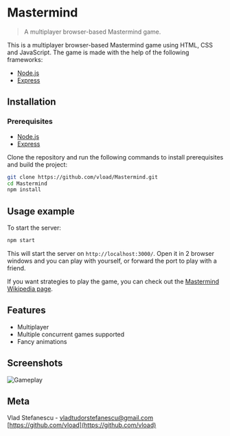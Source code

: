 # Mastermind
> A multiplayer browser-based Mastermind game.

This is a multiplayer browser-based Mastermind game using HTML, CSS and JavaScript. The game is made with the help of the following frameworks:
- [Node.js](https://nodejs.org/)
- [Express](https://expressjs.com/)

## Installation

### Prerequisites
- [Node.js](https://nodejs.org/)
- [Express](https://expressjs.com/)

Clone the repository and run the following commands to install prerequisites and build the project:
```sh
git clone https://github.com/vload/Mastermind.git
cd Mastermind
npm install
```

## Usage example

To start the server:
```sh
npm start
```
This will start the server on `http://localhost:3000/`. Open it in 2 browser windows and you can play with yourself, or forward the port to play with a friend.

If you want strategies to play the game, you can check out the [Mastermind Wikipedia page](https://en.wikipedia.org/wiki/Mastermind_(board_game)#Algorithms_and_strategies).

## Features
- Multiplayer
- Multiple concurrent games supported
- Fancy animations

## Screenshots

![Gameplay](/screenshots/image.png?raw=true "Gameplay")

## Meta

Vlad Stefanescu - vladtudorstefanescu@gmail.com
[https://github.com/vload](https://github.com/vload)
